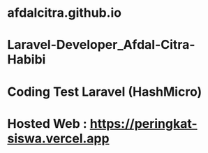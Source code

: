 # afdalcitra.github.io

# Laravel-Developer_Afdal-Citra-Habibi

# Coding Test Laravel (HashMicro)

# Hosted Web : https://peringkat-siswa.vercel.app
